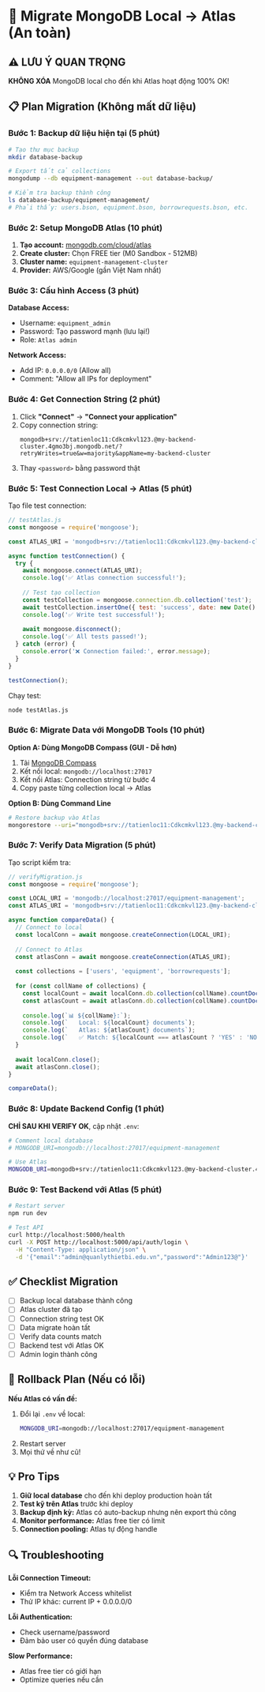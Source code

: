 # 🔄 Migrate MongoDB Local → Atlas (An toàn)

## ⚠️ LƯU Ý QUAN TRỌNG

**KHÔNG XÓA** MongoDB local cho đến khi Atlas hoạt động 100% OK!

## 📋 Plan Migration (Không mất dữ liệu)

### Bước 1: Backup dữ liệu hiện tại (5 phút)

```bash
# Tạo thư mục backup
mkdir database-backup

# Export tất cả collections
mongodump --db equipment-management --out database-backup/

# Kiểm tra backup thành công
ls database-backup/equipment-management/
# Phải thấy: users.bson, equipment.bson, borrowrequests.bson, etc.
```

### Bước 2: Setup MongoDB Atlas (10 phút)

1. **Tạo account:** [mongodb.com/cloud/atlas](https://mongodb.com/cloud/atlas)
2. **Create cluster:** Chọn FREE tier (M0 Sandbox - 512MB)
3. **Cluster name:** `equipment-management-cluster`
4. **Provider:** AWS/Google (gần Việt Nam nhất)

### Bước 3: Cấu hình Access (3 phút)

**Database Access:**
- Username: `equipment_admin`
- Password: Tạo password mạnh (lưu lại!)
- Role: `Atlas admin`

**Network Access:**
- Add IP: `0.0.0.0/0` (Allow all)
- Comment: "Allow all IPs for deployment"

### Bước 4: Get Connection String (2 phút)

1. Click **"Connect"** → **"Connect your application"**
2. Copy connection string:
   ```
   mongodb+srv://tatienloc11:Cdkcmkvl123.@my-backend-cluster.4gmo3bj.mongodb.net/?retryWrites=true&w=majority&appName=my-backend-cluster
   ```
3. Thay `<password>` bằng password thật

### Bước 5: Test Connection Local → Atlas (5 phút)

Tạo file test connection:
```javascript
// testAtlas.js
const mongoose = require('mongoose');

const ATLAS_URI = 'mongodb+srv://tatienloc11:Cdkcmkvl123.@my-backend-cluster.4gmo3bj.mongodb.net/?retryWrites=true&w=majority&appName=my-backend-cluster';

async function testConnection() {
  try {
    await mongoose.connect(ATLAS_URI);
    console.log('✅ Atlas connection successful!');
    
    // Test tạo collection
    const testCollection = mongoose.connection.db.collection('test');
    await testCollection.insertOne({ test: 'success', date: new Date() });
    console.log('✅ Write test successful!');
    
    await mongoose.disconnect();
    console.log('✅ All tests passed!');
  } catch (error) {
    console.error('❌ Connection failed:', error.message);
  }
}

testConnection();
```

Chạy test:
```bash
node testAtlas.js
```

### Bước 6: Migrate Data với MongoDB Tools (10 phút)

**Option A: Dùng MongoDB Compass (GUI - Dễ hơn)**

1. Tải [MongoDB Compass](https://www.mongodb.com/products/compass)
2. Kết nối local: `mongodb://localhost:27017`
3. Kết nối Atlas: Connection string từ bước 4
4. Copy paste từng collection local → Atlas

**Option B: Dùng Command Line**

```bash
# Restore backup vào Atlas
mongorestore --uri="mongodb+srv://tatienloc11:Cdkcmkvl123.@my-backend-cluster.4gmo3bj.mongodb.net/?retryWrites=true&w=majority&appName=my-backend-cluster" database-backup/equipment-management/
```

### Bước 7: Verify Data Migration (5 phút)

Tạo script kiểm tra:
```javascript
// verifyMigration.js
const mongoose = require('mongoose');

const LOCAL_URI = 'mongodb://localhost:27017/equipment-management';
const ATLAS_URI = 'mongodb+srv://tatienloc11:Cdkcmkvl123.@my-backend-cluster.4gmo3bj.mongodb.net/?retryWrites=true&w=majority&appName=my-backend-cluster';

async function compareData() {
  // Connect to local
  const localConn = await mongoose.createConnection(LOCAL_URI);
  
  // Connect to Atlas  
  const atlasConn = await mongoose.createConnection(ATLAS_URI);
  
  const collections = ['users', 'equipment', 'borrowrequests'];
  
  for (const collName of collections) {
    const localCount = await localConn.db.collection(collName).countDocuments();
    const atlasCount = await atlasConn.db.collection(collName).countDocuments();
    
    console.log(`📊 ${collName}:`);
    console.log(`   Local: ${localCount} documents`);
    console.log(`   Atlas: ${atlasCount} documents`);
    console.log(`   ✅ Match: ${localCount === atlasCount ? 'YES' : 'NO'}`);
  }
  
  await localConn.close();
  await atlasConn.close();
}

compareData();
```

### Bước 8: Update Backend Config (1 phút)

**CHỈ SAU KHI VERIFY OK**, cập nhật `.env`:

```bash
# Comment local database
# MONGODB_URI=mongodb://localhost:27017/equipment-management

# Use Atlas
MONGODB_URI=mongodb+srv://tatienloc11:Cdkcmkvl123.@my-backend-cluster.4gmo3bj.mongodb.net/?retryWrites=true&w=majority&appName=my-backend-cluster
```

### Bước 9: Test Backend với Atlas (5 phút)

```bash
# Restart server
npm run dev

# Test API
curl http://localhost:5000/health
curl -X POST http://localhost:5000/api/auth/login \
  -H "Content-Type: application/json" \
  -d '{"email":"admin@quanlythietbi.edu.vn","password":"Admin123@"}'
```

## ✅ Checklist Migration

- [ ] Backup local database thành công
- [ ] Atlas cluster đã tạo
- [ ] Connection string test OK
- [ ] Data migrate hoàn tất
- [ ] Verify data counts match
- [ ] Backend test với Atlas OK
- [ ] Admin login thành công

## 🚨 Rollback Plan (Nếu có lỗi)

**Nếu Atlas có vấn đề:**
1. Đổi lại `.env` về local:
   ```bash
   MONGODB_URI=mongodb://localhost:27017/equipment-management
   ```
2. Restart server
3. Mọi thứ về như cũ!

## 💡 Pro Tips

1. **Giữ local database** cho đến khi deploy production hoàn tất
2. **Test kỹ trên Atlas** trước khi deploy
3. **Backup định kỳ:** Atlas có auto-backup nhưng nên export thủ công
4. **Monitor performance:** Atlas free tier có limit
5. **Connection pooling:** Atlas tự động handle

## 🔍 Troubleshooting

**Lỗi Connection Timeout:**
- Kiểm tra Network Access whitelist
- Thử IP khác: current IP + 0.0.0.0/0

**Lỗi Authentication:**
- Check username/password
- Đảm bảo user có quyền đúng database

**Slow Performance:**
- Atlas free tier có giới hạn
- Optimize queries nếu cần 